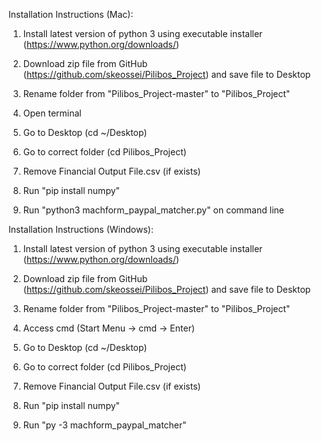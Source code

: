 Installation Instructions (Mac):

1. Install latest version of python 3 using executable installer (https://www.python.org/downloads/)

2. Download zip file from GitHub (https://github.com/skeossei/Pilibos_Project) and save file to Desktop

3. Rename folder from "Pilibos_Project-master" to "Pilibos_Project"

4. Open terminal

5. Go to Desktop (cd ~/Desktop)

6. Go to correct folder (cd Pilibos_Project)

7. Remove Financial Output File.csv (if exists)

8. Run "pip install numpy"

9. Run "python3 machform_paypal_matcher.py" on command line


Installation Instructions (Windows):

1. Install latest version of python 3 using executable installer (https://www.python.org/downloads/)

2. Download zip file from GitHub (https://github.com/skeossei/Pilibos_Project) and save file to Desktop

3. Rename folder from "Pilibos_Project-master" to "Pilibos_Project"

4. Access cmd (Start Menu -> cmd -> Enter)

5. Go to Desktop (cd ~/Desktop)

6. Go to correct folder (cd Pilibos_Project)

7. Remove Financial Output File.csv (if exists)

8. Run "pip install numpy"

9. Run "py -3 machform_paypal_matcher"
